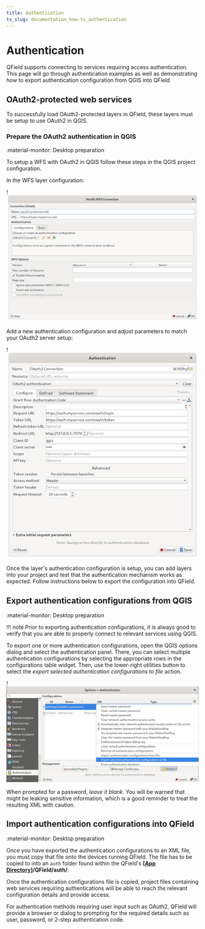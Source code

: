 ```yaml
---
title: Authentication
tx_slug: documentation_how-to_authentication
---
```


# Authentication

QField supports connecting to services requiring access authentication. This page will go through authentication examples as well as demonstrating how to export authentication configuration from QGIS into QField

## OAuth2-protected web services

To successfully load OAuth2-protected layers in QField, these layers must be setup to use OAuth2 in QGIS.

### Prepare the OAuth2 authentication in QGIS
:material-monitor: Desktop preparation

To setup a WFS with OAuth2 in QGIS follow these steps in the QGIS project configuration.

In the WFS layer configuration:

!![widgets](../assets/images/oauth2_setup_wfs.png)

Add a new authentication configuration and adjust parameters to match your OAuth2 server setup:

!![widgets](../assets/images/oauth2_setup_auth.png)

Once the layer's authentication configuration is setup, you can add layers into your project and test that the authentication mechanism works as expected. Follow instructions below to export the configuration into QField.

## Export authentication configurations from QGIS
:material-monitor: Desktop preparation

!!! note
    Prior to exporting authentication configurations, it is always good to verify that you are able to properly connect to relevant services using QGIS.

To export one or more authentication configurations, open the QGIS options dialog and select the authentication panel. There, you can select multiple authentication configurations by selecting the appropriate rows in the configurations table widget. Then, use the lower-right utilities button to select the *export selected authentication configurations to file* action.

!![widgets](../assets/images/oauth2_export_config.png)

When prompted for a password, *leave it blank*. You will be warned that might be leaking sensitive information, which is a good reminder to treat the resulting XML with caution.

## Import authentication configurations into QField
:material-monitor: Desktop preparation

Once you have exported the authentication configurations to an XML file, you must copy that file onto the devices running QField. The file has to be copied to into an `auth` folder found within the QField's **[[App Directory](../get-started/storage.md#5-qfield-app-directory)]/QField/auth/**:

Once the authentication configurations file is copied, project files containing web services requiring authentications will be able to reach the relevant configuration details and provide access.

For authentication methods requiring user input such as OAuth2, QField will provide a browser or dialog to prompting for the required details such as user, password, or 2-step authentication code.
